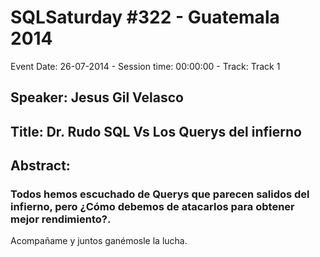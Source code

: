 # SQLSaturday #322 - Guatemala 2014
Event Date: 26-07-2014 - Session time: 00:00:00 - Track: Track 1
## Speaker: Jesus Gil Velasco
## Title: Dr. Rudo SQL Vs Los Querys del infierno
## Abstract:
### Todos hemos escuchado de Querys que parecen salidos del infierno, pero ¿Cómo debemos de atacarlos para obtener mejor rendimiento?.
Acompañame y juntos ganémosle la lucha.
